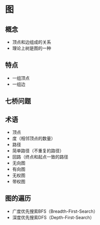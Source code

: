 # 图

## 概念
* 顶点和边组成的关系
* 理论上树是图的一种

## 特点
* 一组顶点
* 一组边

## 七桥问题
## 术语 
* 顶点
* 度（相邻顶点的数量）
* 路径
* 简单路径（不重复的路径）
* 回路（终点和起点一致的路径
* 无向图
* 有向图
* 无权图
* 带权图

## 图的遍历
* 广度优先搜索BFS（Breadth-First-Search）
* 深度优先搜索DFS（Depth-First-Search）
